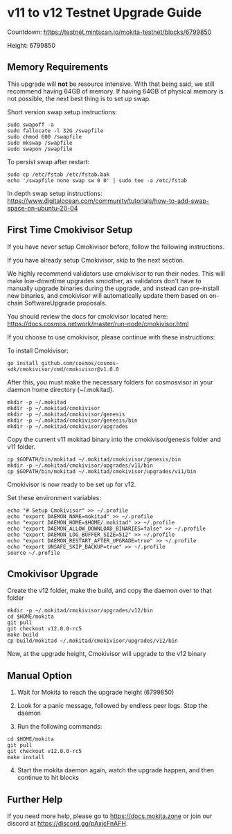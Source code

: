 # v11 to v12 Testnet Upgrade Guide

Countdown: <https://testnet.mintscan.io/mokita-testnet/blocks/6799850>

Height: 6799850

## Memory Requirements

This upgrade will **not** be resource intensive. With that being said, we still recommend having 64GB of memory. If having 64GB of physical memory is not possible, the next best thing is to set up swap.

Short version swap setup instructions:

``` {.sh}
sudo swapoff -a
sudo fallocate -l 32G /swapfile
sudo chmod 600 /swapfile
sudo mkswap /swapfile
sudo swapon /swapfile
```

To persist swap after restart:

``` {.sh}
sudo cp /etc/fstab /etc/fstab.bak
echo '/swapfile none swap sw 0 0' | sudo tee -a /etc/fstab
```

In depth swap setup instructions:
<https://www.digitalocean.com/community/tutorials/how-to-add-swap-space-on-ubuntu-20-04>

## First Time Cmokivisor Setup

If you have never setup Cmokivisor before, follow the following instructions.

If you have already setup Cmokivisor, skip to the next section.

We highly recommend validators use cmokivisor to run their nodes. This
will make low-downtime upgrades smoother, as validators don't have to
manually upgrade binaries during the upgrade, and instead can
pre-install new binaries, and cmokivisor will automatically update them
based on on-chain SoftwareUpgrade proposals.

You should review the docs for cmokivisor located here:
<https://docs.cosmos.network/master/run-node/cmokivisor.html>

If you choose to use cmokivisor, please continue with these
instructions:

To install Cmokivisor:

``` {.sh}
go install github.com/cosmos/cosmos-sdk/cmokivisor/cmd/cmokivisor@v1.0.0
```

After this, you must make the necessary folders for cosmosvisor in your
daemon home directory (\~/.mokitad).

``` {.sh}
mkdir -p ~/.mokitad
mkdir -p ~/.mokitad/cmokivisor
mkdir -p ~/.mokitad/cmokivisor/genesis
mkdir -p ~/.mokitad/cmokivisor/genesis/bin
mkdir -p ~/.mokitad/cmokivisor/upgrades
```

Copy the current v11 mokitad binary into the
cmokivisor/genesis folder and v11 folder.

```{.sh}
cp $GOPATH/bin/mokitad ~/.mokitad/cmokivisor/genesis/bin
mkdir -p ~/.mokitad/cmokivisor/upgrades/v11/bin
cp $GOPATH/bin/mokitad ~/.mokitad/cmokivisor/upgrades/v11/bin
```

Cmokivisor is now ready to be set up for v12.

Set these environment variables:

```{.sh}
echo "# Setup Cmokivisor" >> ~/.profile
echo "export DAEMON_NAME=mokitad" >> ~/.profile
echo "export DAEMON_HOME=$HOME/.mokitad" >> ~/.profile
echo "export DAEMON_ALLOW_DOWNLOAD_BINARIES=false" >> ~/.profile
echo "export DAEMON_LOG_BUFFER_SIZE=512" >> ~/.profile
echo "export DAEMON_RESTART_AFTER_UPGRADE=true" >> ~/.profile
echo "export UNSAFE_SKIP_BACKUP=true" >> ~/.profile
source ~/.profile
```

## Cmokivisor Upgrade

Create the v12 folder, make the build, and copy the daemon over to that folder

```{.sh}
mkdir -p ~/.mokitad/cmokivisor/upgrades/v12/bin
cd $HOME/mokita
git pull
git checkout v12.0.0-rc5
make build
cp build/mokitad ~/.mokitad/cmokivisor/upgrades/v12/bin
```

Now, at the upgrade height, Cmokivisor will upgrade to the v12 binary

## Manual Option

1. Wait for Mokita to reach the upgrade height (6799850)

2. Look for a panic message, followed by endless peer logs. Stop the daemon

3. Run the following commands:

```{.sh}
cd $HOME/mokita
git pull
git checkout v12.0.0-rc5
make install
```

4. Start the mokita daemon again, watch the upgrade happen, and then continue to hit blocks

## Further Help

If you need more help, please go to <https://docs.mokita.zone> or join
our discord at <https://discord.gg/pAxjcFnAFH>.
